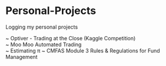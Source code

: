 # Personal-Projects
Logging my personal projects

~ Optiver - Trading at the Close (Kaggle Competition) \
~ Moo Moo Automated Trading \
~ Estimating π
~ CMFAS Module 3 Rules & Regulations for Fund Management

